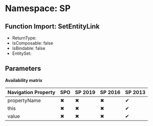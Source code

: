 # Namespace: SP

## Function Import: SetEntityLink

- ReturnType: 
- IsComposable: false
- IsBindable: false
- EntitySet: 

## Parameters

**Availability matrix**

Navigation Property | SPO | SP 2019 | SP 2016 | SP 2013
----------|-----|---------|---------|--------
propertyName | ✖ | ✖ | ✖ | ✔
this | ✖ | ✖ | ✖ | ✔
value | ✖ | ✖ | ✖ | ✔
